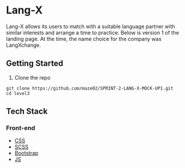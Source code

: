 # Lang-X

Lang-X allows its users to match with a suitable language partner with similar interests and arrange a time to practice.
Below is version 1  of the landing page. 
At the time, the name choice for the company was LangXchange.

## Getting Started

1. Clone the repo

```
git clone https://github.com/maze02/SPRINT-2-LANG-X-MOCK-UP1.git
cd level3
```

## Tech Stack

### Front-end

- [CSS](https://developer.mozilla.org/en-US/docs/Web/CSS/)
- [SCSS](https://https://sass-lang.com/documentation/)
- [Bootstrap](https://getbootstrap.com/)
- [JS](https://devdocs.io/javascript/)
